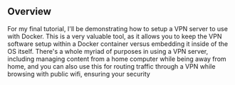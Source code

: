## Overview

For my final tutorial, I'll be demonstrating how to setup a VPN server to use with Docker.
This is a very valuable tool, as it allows you to keep the VPN software setup within a 
Docker container versus embedding it inside of the OS itself. There's a whole myriad of 
purposes in using a VPN server, including managing content from a home computer while being
away from home, and you can also use this for routing traffic through a VPN while browsing with
public wifi, ensuring your security
